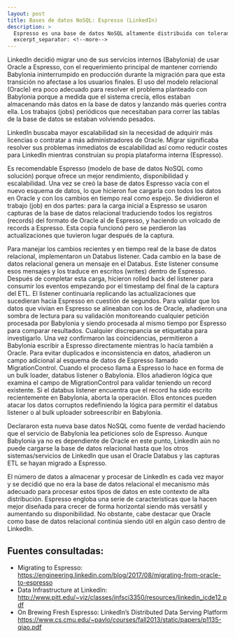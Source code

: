 ```yaml
---
layout: post
title: Bases de datos NoSQL: Espresso (LinkedIn)
description: >
  Espresso es una base de datos NoSQL altamente distribuida con tolerancia ante fallos para diferentes servicios de LinkedIn. Usa cerca de 100 clusters, almacenando unos 420 terabytes de datos de la fuente de verdad (Source of Truth en inglés) y manejando más de dos millones de queries por segundo en los picos de carga.
  excerpt_separator: <!--more-->
---
```


LinkedIn decidió migrar uno de sus servicios internos (Babylonia) de usar Oracle a Espresso, con el requerimiento principal de mantener corriendo Babylonia ininterrumpido en producción durante la migración para que esta transición no afectase a los usuarios finales. El uso del modelo relacional (Oracle) era poco adecuado para resolver el problema planteado con Babylonia porque a medida que el sistema crecía, ellos estaban almacenando más datos en la base de datos y lanzando más queries contra ella. Los trabajos (jobs) periódicos que necesitaban para correr las tablas de la base de datos se estaban volviendo pesados. 

LinkedIn buscaba mayor escalabilidad sin la necesidad de adquirir más licencias o contratar a más administradores de Oracle. Migrar significaba resolver sus problemas inmediatos de escalabilidad así como reducir costes para LinkedIn mientras construían su propia plataforma interna (Espresso).

Es recomendable Espresso (modelo de base de datos NoSQL como solución) porque ofrece un mejor rendimiento, disponibilidad y escalabilidad. Una vez se creó la base de datos Espresso vacía con el nuevo esquema de datos, lo que hicieron fue cargarla con todos los datos en Oracle y con los cambios en tiempo real como espejo. Se dividieron el trabajo (job) en dos partes: para la carga inicial a Espresso se usaron capturas de la base de datos relacional traduciendo todos los registros (records) del formato de Oracle al de Espresso, y haciendo un volcado de records a Espresso. Esta copia funcionó pero se perdieron las actualizaciones que tuvieron lugar después de la captura. 

Para manejar los cambios recientes y en tiempo real de la base de datos relacional, implementaron un Databus listener. Cada cambio en la base de datos relacional genera un mensaje en el Databus. Este listener consume esos mensajes y los traduce en escritos (writes) dentro de Espresso. Después de completar esta carga, hicieron rolled back del listener para consumir los eventos empezando por el timestamp del final de la captura del ETL. El listener continuaría replicando las actualizaciones que sucedieran hacia Espresso en cuestión de segundos. Para validar que los datos que vivían en Espresso se alineaban con los de Oracle, añadieron una sombra de lectura para su validación monitoreando cualquier petición procesada por Babylonia y siendo procesada al mismo tiempo por Espresso para comparar resultados. Cualquier discrepancia se etiquetaba para investigarlo. Una vez confirmaron las coincidencias, permitieron a Babylonia escribir a Espresso directamente mientras lo hacía también a Oracle. Para evitar duplicados e inconsistencia en datos, añadieron un campo adicional al esquema de datos de Espresso llamado MigrationControl. Cuando el proceso llama a Espresso lo hace en forma de un bulk loader, databus listener o Babylonia. Ellos añadieron lógica que examina el campo de MigrationControl para validar teniendo un record existente. Si el databus listener encuentra que el record ha sido escrito recientemente en Babylonia, aborta la operación. Ellos entonces pueden atacar los datos corruptos redefiniendo la lógica para permitir el databus listener o al bulk uploader sobreescribir en Babylonia.

Declararon esta nueva base datos NoSQL como fuente de verdad haciendo que el servicio de Babylonia lea peticiones solo de Espresso. Aunque Babylonia ya no es dependiente de Oracle en este punto, LinkedIn aún no puede cargarse la base de datos relacional hasta que los otros sistemas/servicios de LinkedIn que usan el Oracle Databus y las capturas ETL se hayan migrado a Espresso.

El número de datos a almacenar y procesar de LinkedIn es cada vez mayor y se decidió que no era la base de datos relacional el mecanismo más adecuado para procesar estos tipos de datos en este contexto de alta distribución. Espresso engloba una serie de características que la hacen mejor diseñada para crecer de forma horizontal siendo más versátil y aumentando su disponibilidad. No obstante, cabe destacar que Oracle como base de datos relacional continúa siendo útil en algún caso dentro de LinkedIn.

## Fuentes consultadas:

* Migrating to Espresso: https://engineering.linkedin.com/blog/2017/08/migrating-from-oracle-to-espresso
* Data Infrastructure at LinkedIn: http://www.pitt.edu/~viz/classes/infsci3350/resources/linkedin_icde12.pdf
* On Brewing Fresh Espresso: LinkedIn’s Distributed Data Serving Platform https://www.cs.cmu.edu/~pavlo/courses/fall2013/static/papers/p1135-qiao.pdf

